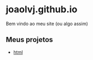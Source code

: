 # joaolvj.github.io
Bem vindo ao meu site (ou algo assim)

## Meus projetos
- [html](https://www.joaolvj.github.io/html_css/)
